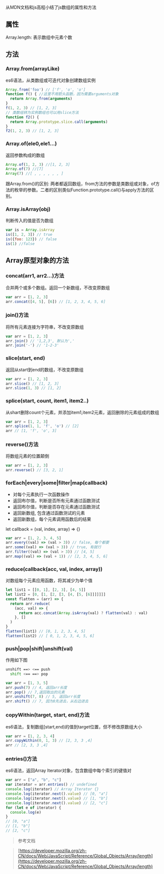 从MDN文档和js高程小结了js数组的属性和方法
<!--more-->
## 属性

Array.length: 表示数组中元素个数

## 方法

### Array.from(arrayLike)

es6语法，从类数组或可迭代对象创建数组实例

```javascript
Array.from('foo') // ['f', 'o', 'o']
function f() { //这里不用箭头函数，因为需要arguments对象
  return Array.from(arguments)
}
f(1, 2, 3) // [1, 2, 3]
// 类数组转为实例数组也可以用slice方法
function f2() {
  return Array.prototype.slice.call(arguments)
}
f2(1, 2, 3) // [1, 2, 3]
```

### Array.of(ele0,ele1...)

返回参数构成的数组

```javascript
Array.of(1, 2, 3) //[1, 2, 3]
Array.of(7) //[7]
Array(7) //[ , , , , , , ]
```

跟Array.from()的区别: 两者都返回数组，from方法的参数是类数组或对象，of方法的枚举的参数。二者的区别类似Function.prototype.call()与apply方法的区别。

### Array.isArray(obj)

判断传入的值是否为数组

```javascript
var is = Array.isArray
is([1, 2, 3]) // true
is({foo: 123}) // false
is(1) //false
```

## Array原型对象的方法

### concat(arr1, arr2...)方法

合并两个或多个数组。返回一个新数组，不改变原数组

```javascript
var arr = [1, 2, 3]
arr.concat([4, 5], [6]) // [1, 2, 3, 4, 5, 6]
```

### join()方法

将所有元素连接为字符串，不改变原数组

```javascript
var arr = [1, 2, 3]
arr.join() // '1,2,3', 默认为','
arr.join('-') // '1-2-3'
```

### slice(start, end)

返回从start到end的数组，不改变原数组

```javascript
var arr = [1, 2, 3]
arr.slice() // [1, 2, 3]
arr.slice(1, 3) // [1, 2]
```

### splice(start, count, item1, item2..)

从shart删除count个元素，并添加item1,item2元素，返回删除的元素组成的数组

```javascript
var arr = [1, 2, 3]
arr.splice(1, 1, 'f', 'o') // [2]
arr // [1, 'f', 'o', 3]
```

### reverse()方法

将数组元素的位置颠倒

```javascript
var arr = [1, 2, 3]
arr.reverse() // [3, 2, 1]
```

### forEach|every|some|filter|map(callback)

- 对每个元素执行一次函数操作
- 返回布尔值，判断是否所有元素通过函数测试
- 返回布尔值，判断是否存在元素通过函数测试
- 返回新数组, 包含通过函数测试的元素
- 返回新数组，每个元素调用函数后的结果

let callback = (val, index, array) => {}

```javascript
var arr = [1, 2, 3, 4, 5]
arr.every((val) => (val > 3)) // false, 每个都要
arr.some((val) => (val > 3)) // true, 有就行
arr.filter((val) => (val > 3)) // [4, 5]
arr.map((val) => (val + 1)) // [2, 3, 4, 5, 6]
```

### reduce(callback(acc, val, index, array))

对数组每个元素应用函数，将其减少为单个值

```javascript
let list1 = [[0, 1], [2, 3], [4, 5]]
let list2 = [0, [1, [2, [3, [4, [5, [6]]]]]]]
const flatten = (arr) => {
  return arr.reduce(
    (acc, val) => {
      return acc.concat(Array.isArray(val) ? flatten(val) : val)
    }, []
  )
}
flatten(list1) // [0, 1, 2, 3, 4, 5]
flatten(list2) // [ 0, 1, 2, 3, 4, 5, 6]
```

### push|pop|shift|unshift(val)

作用如下图

```bash
unshift ==> <== push
  shift <== ==> pop
```

```javascript
var arr = [1, 3, 5]
arr.push(7) // 4, 返回arr长度
arr.pop() // 7,返回取出的元素
arr.unshift(7, 8) // 5, 返回arr长度
arr.shift() // 7, 因为8先进去，从右边进去
```

### copyWithin(target, start, end)方法

es6语法，复制数组[start,end)的值到target位置，但不修改原数组大小

```javascript
var arr = [1, 2, 3, 4]
arr.copyWithin(0, 1, 3) // [2, 3, 3 ,4]
arr // [2, 3, 3 ,4]
```

### entries()方法

es6语法，返回Array Iterator对象，包含数组中每个索引的键值对

```javascript
var arr = ["a", "b", "c"]
var iterator = arr.entries() // undefined
console.log(iterator) // Array Iterator {}
console.log(iterator.next().value) // [0, "a"]
console.log(iterator.next().value) // [1, "b"]
console.log(iterator.next().value) // [2, "c"]
for (let e of iterator) {
  console.log(e)
} 
// [0, "a"] 
// [1, "b"] 
// [2, "c"]
```


> 参考文档

> [https://developer.mozilla.org/zh-CN/docs/Web/JavaScript/Reference/Global_Objects/Array/length](https://developer.mozilla.org/zh-CN/docs/Web/JavaScript/Reference/Global_Objects/Array/length)
